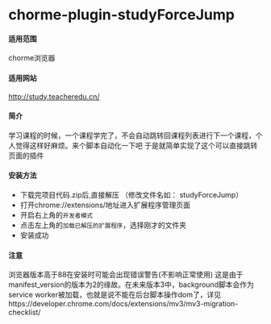 # chorme-plugin-studyForceJump
#### 适用范围
chorme浏览器
#### 适用网站
http://study.teacheredu.cn/
#### 简介
学习课程的时候，一个课程学完了，不会自动跳转回课程列表进行下一个课程，个人觉得这样好麻烦。来个脚本自动化一下吧
于是就简单实现了这个可以直接跳转页面的插件
#### 安装方法
- 下载完项目代码.zip后,直接解压 （修改文件名如： studyForceJump）
- 打开chrome://extensions/地址进入扩展程序管理页面
- 开启右上角的`开发者模式`
- 点击左上角的`加载已解压的扩展程序`，选择刚才的文件夹
- 安装成功

#### 注意
浏览器版本高于88在安装时可能会出现错误警告(不影响正常使用)
这是由于manifest_version的版本为2的缘故。在未来版本3中，background脚本会作为service worker被加载，也就是说不能在后台脚本操作dom了，详见https://developer.chrome.com/docs/extensions/mv3/mv3-migration-checklist/
